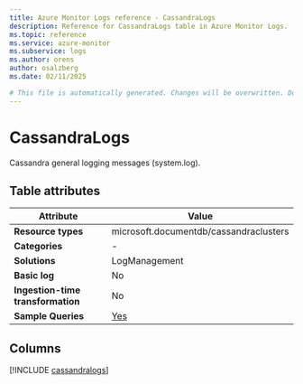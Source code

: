 ```yaml
---
title: Azure Monitor Logs reference - CassandraLogs
description: Reference for CassandraLogs table in Azure Monitor Logs.
ms.topic: reference
ms.service: azure-monitor
ms.subservice: logs
ms.author: orens
author: osalzberg
ms.date: 02/11/2025

# This file is automatically generated. Changes will be overwritten. Do not change this file directly.
---
```


# CassandraLogs

Cassandra general logging messages (system.log).


## Table attributes

|Attribute|Value|
|---|---|
|**Resource types**|microsoft.documentdb/cassandraclusters|
|**Categories**|-|
|**Solutions**| LogManagement|
|**Basic log**|No|
|**Ingestion-time transformation**|No|
|**Sample Queries**|[Yes](/azure/azure-monitor/reference/queries/cassandralogs)|



## Columns
  
[!INCLUDE [cassandralogs](~/reusable-content/ce-skilling/azure/includes/azure-monitor/reference/tables/cassandralogs-include.md)]
